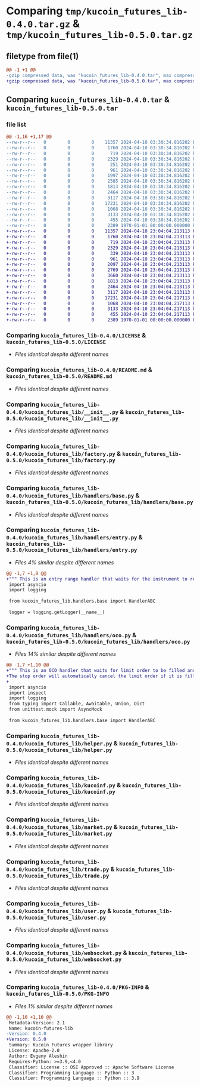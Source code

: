 # Comparing `tmp/kucoin_futures_lib-0.4.0.tar.gz` & `tmp/kucoin_futures_lib-0.5.0.tar.gz`

## filetype from file(1)

```diff
@@ -1 +1 @@
-gzip compressed data, was "kucoin_futures_lib-0.4.0.tar", max compression
+gzip compressed data, was "kucoin_futures_lib-0.5.0.tar", max compression
```

## Comparing `kucoin_futures_lib-0.4.0.tar` & `kucoin_futures_lib-0.5.0.tar`

### file list

```diff
@@ -1,16 +1,17 @@
--rw-r--r--   0        0        0    11357 2024-04-10 03:30:34.816202 kucoin_futures_lib-0.4.0/LICENSE
--rw-r--r--   0        0        0     1760 2024-04-10 03:30:34.816202 kucoin_futures_lib-0.4.0/README.md
--rw-r--r--   0        0        0      719 2024-04-10 03:30:34.816202 kucoin_futures_lib-0.4.0/kucoin_futures_lib/__init__.py
--rw-r--r--   0        0        0     2329 2024-04-10 03:30:34.816202 kucoin_futures_lib-0.4.0/kucoin_futures_lib/factory.py
--rw-r--r--   0        0        0      251 2024-04-10 03:30:34.816202 kucoin_futures_lib-0.4.0/kucoin_futures_lib/handlers/__init__.py
--rw-r--r--   0        0        0      961 2024-04-10 03:30:34.816202 kucoin_futures_lib-0.4.0/kucoin_futures_lib/handlers/base.py
--rw-r--r--   0        0        0     1997 2024-04-10 03:30:34.816202 kucoin_futures_lib-0.4.0/kucoin_futures_lib/handlers/entry.py
--rw-r--r--   0        0        0     2585 2024-04-10 03:30:34.816202 kucoin_futures_lib-0.4.0/kucoin_futures_lib/handlers/oco.py
--rw-r--r--   0        0        0     1813 2024-04-10 03:30:34.816202 kucoin_futures_lib-0.4.0/kucoin_futures_lib/helper.py
--rw-r--r--   0        0        0     2464 2024-04-10 03:30:34.816202 kucoin_futures_lib-0.4.0/kucoin_futures_lib/kucoinf.py
--rw-r--r--   0        0        0     3117 2024-04-10 03:30:34.816202 kucoin_futures_lib-0.4.0/kucoin_futures_lib/market.py
--rw-r--r--   0        0        0    17231 2024-04-10 03:30:34.816202 kucoin_futures_lib-0.4.0/kucoin_futures_lib/trade.py
--rw-r--r--   0        0        0     1068 2024-04-10 03:30:34.816202 kucoin_futures_lib-0.4.0/kucoin_futures_lib/user.py
--rw-r--r--   0        0        0     3133 2024-04-10 03:30:34.816202 kucoin_futures_lib-0.4.0/kucoin_futures_lib/websocket.py
--rw-r--r--   0        0        0      455 2024-04-10 03:30:34.816202 kucoin_futures_lib-0.4.0/pyproject.toml
--rw-r--r--   0        0        0     2389 1970-01-01 00:00:00.000000 kucoin_futures_lib-0.4.0/PKG-INFO
+-rw-r--r--   0        0        0    11357 2024-04-10 23:04:04.213113 kucoin_futures_lib-0.5.0/LICENSE
+-rw-r--r--   0        0        0     1760 2024-04-10 23:04:04.213113 kucoin_futures_lib-0.5.0/README.md
+-rw-r--r--   0        0        0      719 2024-04-10 23:04:04.213113 kucoin_futures_lib-0.5.0/kucoin_futures_lib/__init__.py
+-rw-r--r--   0        0        0     2329 2024-04-10 23:04:04.213113 kucoin_futures_lib-0.5.0/kucoin_futures_lib/factory.py
+-rw-r--r--   0        0        0      339 2024-04-10 23:04:04.213113 kucoin_futures_lib-0.5.0/kucoin_futures_lib/handlers/__init__.py
+-rw-r--r--   0        0        0      961 2024-04-10 23:04:04.213113 kucoin_futures_lib-0.5.0/kucoin_futures_lib/handlers/base.py
+-rw-r--r--   0        0        0     2097 2024-04-10 23:04:04.213113 kucoin_futures_lib-0.5.0/kucoin_futures_lib/handlers/entry.py
+-rw-r--r--   0        0        0     2769 2024-04-10 23:04:04.213113 kucoin_futures_lib-0.5.0/kucoin_futures_lib/handlers/oco.py
+-rw-r--r--   0        0        0     3660 2024-04-10 23:04:04.213113 kucoin_futures_lib-0.5.0/kucoin_futures_lib/handlers/trailing.py
+-rw-r--r--   0        0        0     1813 2024-04-10 23:04:04.213113 kucoin_futures_lib-0.5.0/kucoin_futures_lib/helper.py
+-rw-r--r--   0        0        0     2464 2024-04-10 23:04:04.213113 kucoin_futures_lib-0.5.0/kucoin_futures_lib/kucoinf.py
+-rw-r--r--   0        0        0     3117 2024-04-10 23:04:04.213113 kucoin_futures_lib-0.5.0/kucoin_futures_lib/market.py
+-rw-r--r--   0        0        0    17231 2024-04-10 23:04:04.217113 kucoin_futures_lib-0.5.0/kucoin_futures_lib/trade.py
+-rw-r--r--   0        0        0     1068 2024-04-10 23:04:04.217113 kucoin_futures_lib-0.5.0/kucoin_futures_lib/user.py
+-rw-r--r--   0        0        0     3133 2024-04-10 23:04:04.217113 kucoin_futures_lib-0.5.0/kucoin_futures_lib/websocket.py
+-rw-r--r--   0        0        0      455 2024-04-10 23:04:04.217113 kucoin_futures_lib-0.5.0/pyproject.toml
+-rw-r--r--   0        0        0     2389 1970-01-01 00:00:00.000000 kucoin_futures_lib-0.5.0/PKG-INFO
```

### Comparing `kucoin_futures_lib-0.4.0/LICENSE` & `kucoin_futures_lib-0.5.0/LICENSE`

 * *Files identical despite different names*

### Comparing `kucoin_futures_lib-0.4.0/README.md` & `kucoin_futures_lib-0.5.0/README.md`

 * *Files identical despite different names*

### Comparing `kucoin_futures_lib-0.4.0/kucoin_futures_lib/__init__.py` & `kucoin_futures_lib-0.5.0/kucoin_futures_lib/__init__.py`

 * *Files identical despite different names*

### Comparing `kucoin_futures_lib-0.4.0/kucoin_futures_lib/factory.py` & `kucoin_futures_lib-0.5.0/kucoin_futures_lib/factory.py`

 * *Files identical despite different names*

### Comparing `kucoin_futures_lib-0.4.0/kucoin_futures_lib/handlers/base.py` & `kucoin_futures_lib-0.5.0/kucoin_futures_lib/handlers/base.py`

 * *Files identical despite different names*

### Comparing `kucoin_futures_lib-0.4.0/kucoin_futures_lib/handlers/entry.py` & `kucoin_futures_lib-0.5.0/kucoin_futures_lib/handlers/entry.py`

 * *Files 4% similar despite different names*

```diff
@@ -1,7 +1,8 @@
+""" This is an entry range handler that waits for the instrument to reach a certain price range."""
 import asyncio
 import logging
 
 from kucoin_futures_lib.handlers.base import HandlerABC
 
 logger = logging.getLogger(__name__)
```

### Comparing `kucoin_futures_lib-0.4.0/kucoin_futures_lib/handlers/oco.py` & `kucoin_futures_lib-0.5.0/kucoin_futures_lib/handlers/oco.py`

 * *Files 14% similar despite different names*

```diff
@@ -1,7 +1,10 @@
+""" This is an OCO handler that waits for limit order to be filled and then cancels the stop order.
+The stop order will automatically cancel the limit order if it is filled first."""
+
 import asyncio
 import inspect
 import logging
 from typing import Callable, Awaitable, Union, Dict
 from unittest.mock import AsyncMock
 
 from kucoin_futures_lib.handlers.base import HandlerABC
```

### Comparing `kucoin_futures_lib-0.4.0/kucoin_futures_lib/helper.py` & `kucoin_futures_lib-0.5.0/kucoin_futures_lib/helper.py`

 * *Files identical despite different names*

### Comparing `kucoin_futures_lib-0.4.0/kucoin_futures_lib/kucoinf.py` & `kucoin_futures_lib-0.5.0/kucoin_futures_lib/kucoinf.py`

 * *Files identical despite different names*

### Comparing `kucoin_futures_lib-0.4.0/kucoin_futures_lib/market.py` & `kucoin_futures_lib-0.5.0/kucoin_futures_lib/market.py`

 * *Files identical despite different names*

### Comparing `kucoin_futures_lib-0.4.0/kucoin_futures_lib/trade.py` & `kucoin_futures_lib-0.5.0/kucoin_futures_lib/trade.py`

 * *Files identical despite different names*

### Comparing `kucoin_futures_lib-0.4.0/kucoin_futures_lib/user.py` & `kucoin_futures_lib-0.5.0/kucoin_futures_lib/user.py`

 * *Files identical despite different names*

### Comparing `kucoin_futures_lib-0.4.0/kucoin_futures_lib/websocket.py` & `kucoin_futures_lib-0.5.0/kucoin_futures_lib/websocket.py`

 * *Files identical despite different names*

### Comparing `kucoin_futures_lib-0.4.0/PKG-INFO` & `kucoin_futures_lib-0.5.0/PKG-INFO`

 * *Files 1% similar despite different names*

```diff
@@ -1,10 +1,10 @@
 Metadata-Version: 2.1
 Name: kucoin-futures-lib
-Version: 0.4.0
+Version: 0.5.0
 Summary: Kucoin Futures wrapper library
 License: Apache-2.0
 Author: Evgeny Aleshin
 Requires-Python: >=3.9,<4.0
 Classifier: License :: OSI Approved :: Apache Software License
 Classifier: Programming Language :: Python :: 3
 Classifier: Programming Language :: Python :: 3.9
```


